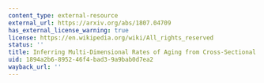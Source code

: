 ```yaml
---
content_type: external-resource
external_url: https://arxiv.org/abs/1807.04709
has_external_license_warning: true
license: https://en.wikipedia.org/wiki/All_rights_reserved
status: ''
title: Inferring Multi-Dimensional Rates of Aging from Cross-Sectional Data.
uid: 1894a2b6-8952-46f4-bad3-9a9bab0d7ea2
wayback_url: ''
---
```

